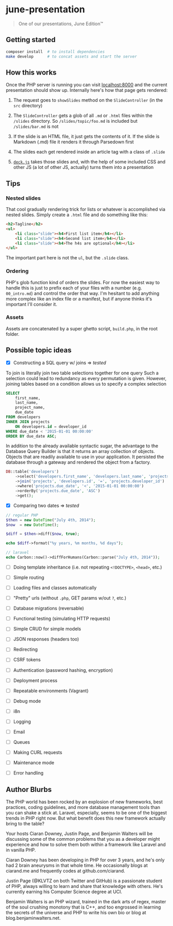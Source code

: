 june-presentation
=================
>One of our presentations, June Edition™

Getting started
---------------
```bash
composer install  # to install dependencies
make develop      # to concat assets and start the server
```

How this works
--------------
Once the PHP server is running you can visit [localhost:8000][localhost] and the
current presentation should show up. Internally here's how that page gets
rendered:

1. The request goes to `showSlides` method on the `SlideController` (in the
   `src` directory)

2. The `SlideController` gets a glob of all `.md` or `.html` files within the
   `/slides` directory. So `/slides/topic/foo.md` is included but
   `/slides/bar.md` is not

3. If the slide is an HTML file, it just gets the contents of it. If the slide
   is Markdown (.md) file it renders it through Parsedown first

4. The slides each get rendered inside an article tag with a class of `.slide`

5. [`deck.js`][deckjs] takes those slides and, with the help of some included
   CSS and other JS (a lot of other JS, actually) turns them into a presentation

[localhost]: http://localhost:8000
[deckjs]: http://imakewebthings.com/deck.js/

Tips
----
### Nested slides

That cool gradually rendering trick for lists or whatever is accomplished via
nested slides. Simply create a `.html` file and do something like this:

```html
<h2>Tagline</h2>
<ul>
    <li class="slide"><h4>First list item</h4></li>
    <li class="slide"><h4>Second list item</h4></li>
    <li class="slide"><h4>The h4s are optional</h4></li>
</ul>
```

The important part here is not the `ul`, but the `.slide` class.

### Ordering

PHP's glob function kind of orders the slides. For now the easiest way to handle
this is just to prefix each of your files with a number (e.g. `00_intro.md`) and
control the order that way. I'm hesitant to add anything more complex like an
index file or a manifest, but if anyone thinks it's important I'll consider it.

### Assets

Assets are concatenated by a super ghetto script, `build.php`, in the root
folder.

Possible topic ideas
--------------------
- [x] Constructing a SQL query w/ joins => *tested*

To join is literally join two table selections together for one query Such a
selection could lead to redundancy as every permutation is given.  However,
joining tables based on a condition allows us to specify a complex selection

```sql
SELECT
    first_name,
    last_name,
    project_name,
    due_date
FROM developers
INNER JOIN projects
    ON developers.id = developer_id
WHERE due_date < '2015-01-01 00:00:00'
ORDER BY due_date ASC;
```

In addition to the already available syntactic sugar, the advantage to the
Database Query Builder is that it returns an array collection of objects.
Objects that are readily available to use in your application. It persisted the
database through a gateway and rendered the object from a factory.
```php
DB::table('developers')
    ->select('developers.first_name', 'developers.last_name', 'projects.project_name', 'projects.due_date')
    ->join('projects', 'developers.id', '=', 'projects.developer_id')
    ->where('projects.due_date', '<', '2015-01-01 00:00:00')
    ->orderBy('projects.due_date', 'ASC')
    ->get();
```

- [x] Comparing two dates => *tested*

```php
// regular PHP
$then = new DateTime("July 4th, 2014");
$now  = new DateTime();

$diff = $then->diff($now, true);

echo $diff->format("%y years, %m months, %d days");
```

```php
// laravel
echo Carbon::now()->diffForHumans(Carbon::parse("July 4th, 2014"));
```

- [ ] Doing template inheritance (i.e. not repeating `<!DOCTYPE>`, `<head>`, etc.)

- [ ] Simple routing

- [ ] Loading files and classes automatically

- [ ] "Pretty" urls (without `.php`, GET params w/out `?`, etc.)

- [ ] Database migrations (reversable)

- [ ] Functional testing (simulating HTTP requests)

- [ ] Simple CRUD for simple models

- [ ] JSON responses (headers too)

- [ ] Redirecting

- [ ] CSRF tokens

- [ ] Authentication (password hashing, encryption)

- [ ] Deployment process

- [ ] Repeatable environments (Vagrant)

- [ ] Debug mode

- [ ] i8n

- [ ] Logging

- [ ] Email

- [ ] Queues

- [ ] Making CURL requests

- [ ] Maintenance mode

- [ ] Error handling

Author Blurbs
-------------
The PHP world has been rocked by an explosion of new frameworks, best practices,
coding guidelines, and more database management tools than you can shake a stick
at. Laravel, especially, seems to be one of the biggest trends in PHP right now.
But what benefit does this new framework actually bring to the table?

Your hosts Ciaran Downey, Justin Page, and Benjamin Walters will be discussing
some of the common problems that you as a developer might experience and how to
solve them both within a framework like Laravel and in vanilla PHP.

Ciaran Downey has been developing in PHP for over 3 years, and he's only had 2
brain aneurysms in that whole time. He occasionally blogs at ciarand.me and
frequently codes at github.com/ciarand.

Justin Page (@KLVTZ on both Twitter and GitHub) is a passionate student of PHP,
always willing to learn and share that knowledge with others. He's currently
earning his Computer Science degree at UCI.

Benjamin Walters is an PHP wizard, trained in the dark arts of regex, master of
the soul crushing monotony that is C++, and too engrossed in learning the
secrets of the universe and PHP to write his own bio or blog at
blog.benjaminwalters.net.

